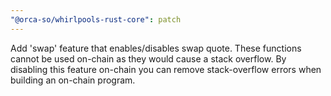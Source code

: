 ```yaml
---
"@orca-so/whirlpools-rust-core": patch
---
```


Add 'swap' feature that enables/disables swap quote. These functions cannot be used on-chain as they would cause a stack overflow. By disabling this feature on-chain you can remove stack-overflow errors when building an on-chain program.
